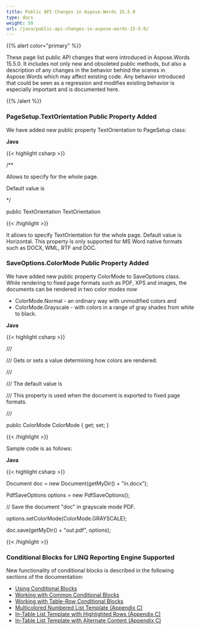 ```yaml
---
title: Public API Changes in Aspose.Words 15.5.0
type: docs
weight: 50
url: /java/public-api-changes-in-aspose-words-15-5-0/
---
```


{{% alert color="primary" %}} 

These page list public API changes that were introduced in Aspose.Words 15.5.0. It includes not only new and obsoleted public methods, but also a description of any changes in the behavior behind the scenes in Aspose.Words which may affect existing code. Any behavior introduced that could be seen as a regression and modifies existing behavior is especially important and is documented here.

{{% /alert %}} 
### **PageSetup.TextOrientation Public Property Added**
We have added new public property TextOrientation to PageSetup class:

**Java**

{{< highlight csharp >}}

 /**

Allows to specify <see cref="TextOrientation"/> for the whole page.

Default value is <see cref="Aspose.Words.TextOrientation.Horizontal"/>

*/

public TextOrientation TextOrientation

{{< /highlight >}}

It allows to specify TextOrientation for the whole page. Default value is Horizontal. This property is only supported for MS Word native formats such as DOCX, WML, RTF and DOC.
### **SaveOptions.ColorMode Public Property Added**
We have added new public property ColorMode to SaveOptions class. While rendering to fixed page formats such as PDF, XPS and images, the documents can be rendered in two color modes now

- ColorMode.Normal - an ordinary way with unmodified colors and
- ColorMode.Grayscale - with colors in a range of gray shades from white to black.

**Java**

{{< highlight csharp >}}

 /// <summary>

/// Gets or sets a value determining how colors are rendered.

/// </summary>

/// <remarks>The default value is <see cref="Aspose.Words.Saving.ColorMode.Normal"/>

/// <para>This property is used when the document is exported to fixed page formats.</para>

/// </remarks>

public ColorMode ColorMode { get; set; }

{{< /highlight >}}

Sample code is as follows:

**Java**

{{< highlight csharp >}}

 Document doc = new Document(getMyDir() + "in.docx");

PdfSaveOptions options = new PdfSaveOptions();

// Save the document "doc" in grayscale mode PDF.

options.setColorMode(ColorMode.GRAYSCALE);

doc.save(getMyDir() + "out.pdf", options);

{{< /highlight >}}
### **Conditional Blocks for LINQ Reporting Engine Supported**
New functionality of conditional blocks is described in the following sections of the documentation:

- [Using Conditional Blocks](http://www.aspose.com/docs/display/wordsjava/Using+Conditional+Blocks)
- [Working with Common Conditional Blocks](http://www.aspose.com/docs/display/wordsjava/Working+with+Common+Conditional+Blocks)
- [Working with Table-Row Conditional Blocks](http://www.aspose.com/docs/display/wordsjava/Working+with+Table-Row+Conditional+Blocks)
- [Multicolored Numbered List Template (Appendix C)](http://www.aspose.com/docs/display/wordsjava/Appendix+C.+Typical+Templates#AppendixC.TypicalTemplates-MulticoloredNumberedListTemplate)
- [In-Table List Template with Highlighted Rows (Appendix C)](http://www.aspose.com/docs/display/wordsjava/Appendix+C.+Typical+Templates#AppendixC.TypicalTemplates-InTableListTemplatewithHighlightedRows)
- [In-Table List Template with Alternate Content (Appendix C)](http://www.aspose.com/docs/display/wordsjava/Appendix+C.+Typical+Templates#AppendixC.TypicalTemplates-InTableListTemplatewithAlternateContent)
